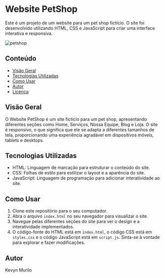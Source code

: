 # Website PetShop

Este é um projeto de um website para um pet shop fictício. O site foi desenvolvido utilizando HTML, CSS e JavaScript para criar uma interface interativa e responsiva.

![petshop](https://github.com/KevynMurilo/PetShop/assets/132490286/070c5145-16ce-471b-82cf-9dd37e1ddf46)


## Conteúdo

- [Visão Geral](#visão-geral)
- [Tecnologias Utilizadas](#tecnologias-utilizadas)
- [Como Usar](#como-usar)
- [Autor](#autor)
- [Licença](#licença)

## Visão Geral

O Website PetShop é um site fictício para um pet shop, apresentando diferentes seções como Home, Serviços, Nossa Equipe, Blog e Loja. O site é responsivo, o que significa que ele se adapta a diferentes tamanhos de tela, proporcionando uma experiência agradável em dispositivos móveis, tablets e desktops.

## Tecnologias Utilizadas

- HTML: Linguagem de marcação para estruturar o conteúdo do site.
- CSS: Folhas de estilo para estilizar o layout e a aparência do site.
- JavaScript: Linguagem de programação para adicionar interatividade ao site.

## Como Usar

1. Clone este repositório para o seu computador.
2. Abra o arquivo `index.html` no seu navegador para visualizar o site.
3. Navegue pelas diferentes seções do site para ver o design e a interatividade implementados.
4. O código-fonte do HTML está em `index.html`, o código CSS está em `styles.css` e o código JavaScript está em `script.js`. Sinta-se à vontade para explorar e fazer modificações.

## Autor

Kevyn Murilo



